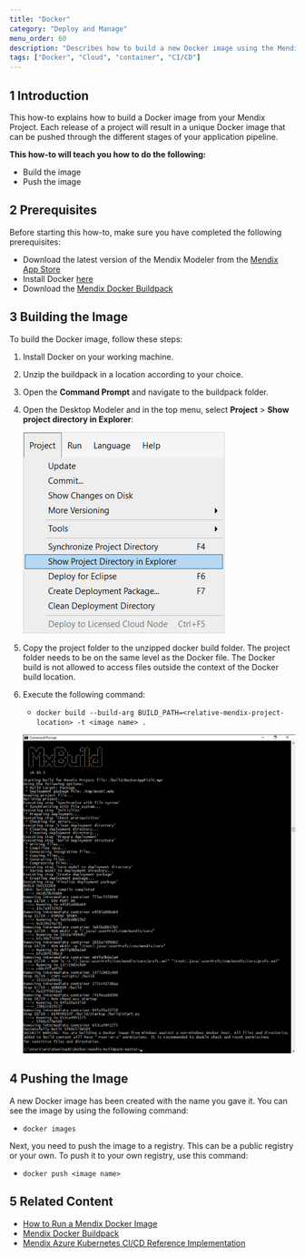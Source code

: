```yaml
---
title: "Docker"
category: "Deploy and Manage"
menu_order: 60
description: "Describes how to build a new Docker image using the Mendix buildpack."
tags: ["Docker", "Cloud", "container", "CI/CD"]
---
```


## 1 Introduction

This how-to explains how to build a Docker image from your Mendix Project. Each release of a project will result in a unique Docker image that can be pushed through the different stages of your application pipeline.

**This how-to will teach you how to do the following:**

* Build the image
* Push the image

## 2 Prerequisites

Before starting this how-to, make sure you have completed the following prerequisites:

* Download the latest version of the Mendix Modeler from the [Mendix App Store](https://appstore.home.mendix.com/index3.html)
* Install Docker [here](https://docs.docker.com/engine/installation/)
* Download the [Mendix Docker Buildpack](https://github.com/mendix/docker-mendix-buildpack)

## 3 Building the Image

To build the Docker image, follow these steps:

1. Install Docker on your working machine.
2. Unzip the buildpack in a location according to your choice.
3. Open the **Command Prompt** and navigate to the buildpack folder. 
4.  Open the Desktop Modeler and in the top menu, select **Project** > **Show project directory in Explorer**:

    ![](attachments/docker-deploy/create-deployment-package.png)

5. Copy the project folder to the unzipped docker build folder. The project folder needs to be on the same level as the Docker file. The Docker build is not allowed to access files outside the context of the Docker build location.
6.  Execute the following command:

    * `docker build --build-arg BUILD_PATH=<relative-mendix-project-location> -t <image name> .`

    ![](attachments/docker-deploy/build-image.png)

## 4 Pushing the Image

A new Docker image has been created with the name you gave it. You can see the image by using the following command:

* `docker images`

Next, you need to push the image to a registry. This can be a public registry or your own. To push it to your own registry, use this command:

* `docker push <image name>`

## 5 Related Content

* [How to Run a Mendix Docker Image](run-mendix-docker-image)
* [Mendix Docker Buildpack](https://github.com/mendix/docker-mendix-buildpack)
* [Mendix Azure Kubernetes CI/CD Reference Implementation](https://github.com/mendix/azure-kubernetes-cicd-reference-impl)

